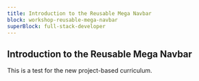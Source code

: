 ```yaml
---
title: Introduction to the Reusable Mega Navbar
block: workshop-reusable-mega-navbar
superBlock: full-stack-developer
---
```


## Introduction to the Reusable Mega Navbar

This is a test for the new project-based curriculum.
